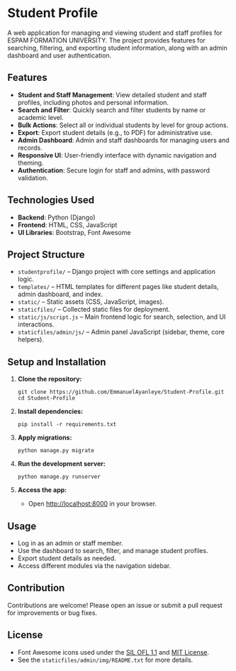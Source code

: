 # Student Profile

A web application for managing and viewing student and staff profiles for ESPAM FORMATION UNIVERSITY. The project provides features for searching, filtering, and exporting student information, along with an admin dashboard and user authentication.

## Features

- **Student and Staff Management**: View detailed student and staff profiles, including photos and personal information.
- **Search and Filter**: Quickly search and filter students by name or academic level.
- **Bulk Actions**: Select all or individual students by level for group actions.
- **Export**: Export student details (e.g., to PDF) for administrative use.
- **Admin Dashboard**: Admin and staff dashboards for managing users and records.
- **Responsive UI**: User-friendly interface with dynamic navigation and theming.
- **Authentication**: Secure login for staff and admins, with password validation.

## Technologies Used

- **Backend**: Python (Django)
- **Frontend**: HTML, CSS, JavaScript
- **UI Libraries**: Bootstrap, Font Awesome

## Project Structure

- `studentprofile/` – Django project with core settings and application logic.
- `templates/` – HTML templates for different pages like student details, admin dashboard, and index.
- `static/` – Static assets (CSS, JavaScript, images).
- `staticfiles/` – Collected static files for deployment.
- `static/js/script.js` – Main frontend logic for search, selection, and UI interactions.
- `staticfiles/admin/js/` – Admin panel JavaScript (sidebar, theme, core helpers).

## Setup and Installation

1. **Clone the repository:**
   ```
   git clone https://github.com/EmmanuelAyanleye/Student-Profile.git
   cd Student-Profile
   ```

2. **Install dependencies:**
   ```
   pip install -r requirements.txt
   ```

3. **Apply migrations:**
   ```
   python manage.py migrate
   ```

4. **Run the development server:**
   ```
   python manage.py runserver
   ```

5. **Access the app:**
   - Open [http://localhost:8000](http://localhost:8000) in your browser.

## Usage

- Log in as an admin or staff member.
- Use the dashboard to search, filter, and manage student profiles.
- Export student details as needed.
- Access different modules via the navigation sidebar.

## Contribution

Contributions are welcome! Please open an issue or submit a pull request for improvements or bug fixes.

## License

- Font Awesome icons used under the [SIL OFL 1.1](https://scripts.sil.org/OFL) and [MIT License](https://github.com/encharm/Font-Awesome-SVG-PNG).
- See the `staticfiles/admin/img/README.txt` for more details.
